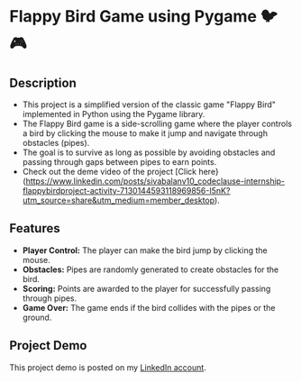 # Flappy Bird Game using Pygame 🐦🎮

## Description
- This project is a simplified version of the classic game "Flappy Bird" implemented in Python using the Pygame library.
- The Flappy Bird game is a side-scrolling game where the player controls a bird by clicking the mouse to make it jump and navigate through obstacles (pipes).
- The goal is to survive as long as possible by avoiding obstacles and passing through gaps between pipes to earn points.
- Check out the deme video of the project [Click here}(https://www.linkedin.com/posts/sivabalanv10_codeclause-internship-flappybirdproject-activity-7130144593118969856-I5nK?utm_source=share&utm_medium=member_desktop).

## Features

- **Player Control:** The player can make the bird jump by clicking the mouse.
- **Obstacles:** Pipes are randomly generated to create obstacles for the bird.
- **Scoring:** Points are awarded to the player for successfully passing through pipes.
- **Game Over:** The game ends if the bird collides with the pipes or the ground.

 ## Project Demo
 
This project demo is posted on my [LinkedIn account](https://www.linkedin.com/posts/sivabalanv10_codeclause-internship-flappybirdproject-activity-7130144593118969856-I5nK?utm_source=share&utm_medium=member_desktop).
